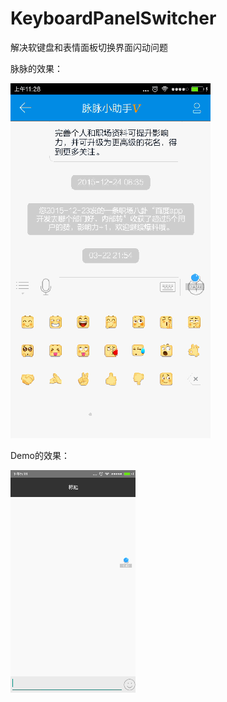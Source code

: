 # KeyboardPanelSwitcher
解决软键盘和表情面板切换界面闪动问题

脉脉的效果：

![image](./screenshots/maimai.gif)

Demo的效果：

![](./screenshots/screenshot.gif)
